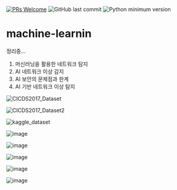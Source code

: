 [![PRs Welcome](https://img.shields.io/badge/PRs-welcome-brightgreen.svg?style=flat-square)](http://makeapullrequest.com)
![GitHub last commit](https://img.shields.io/github/last-commit/jeongjy0317/Arcalive-Emoji-Downloader.svg)
![Python minimum version](https://img.shields.io/badge/Python-3.7%2B-brightgreen)
# machine-learnin

정리중...

1. 머신러닝을 활용한 네트워크 탐지
2. AI 네트워크 이상 감지
3. AI 보안의 문제점과 한계
4. AI 기반 네트워크 이상 탐지

![CICDS2017_Dataset](https://user-images.githubusercontent.com/44921791/117111851-2b342e00-adc3-11eb-80a3-32c9b516f3e6.PNG)

![CICDS2017_Dataset2](https://user-images.githubusercontent.com/44921791/117111863-2f604b80-adc3-11eb-9ece-bb55c7cbe5dd.PNG)

![kaggle_dataset](https://user-images.githubusercontent.com/44921791/117111876-32f3d280-adc3-11eb-9989-8d9c0e0cc451.PNG)

![image](https://user-images.githubusercontent.com/44921791/120089480-b3dd8a00-c135-11eb-99cf-1fa7f0c0d6dd.png)

![image](https://user-images.githubusercontent.com/44921791/120089669-80036400-c137-11eb-8c2e-bff440906a42.png)

![image](https://user-images.githubusercontent.com/44921791/120089684-9b6e6f00-c137-11eb-902a-29f3d057167f.png)

![image](https://user-images.githubusercontent.com/44921791/120089852-010f2b00-c139-11eb-8f5d-2682760c77b0.png)

![image](https://user-images.githubusercontent.com/44921791/120090154-3fa5e500-c13b-11eb-8fb3-7c6b9500927c.png)

